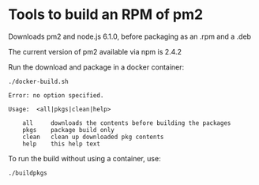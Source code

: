 # Tools to build an RPM of pm2

Downloads pm2 and node.js 6.1.0, before packaging as an .rpm and a .deb

The current version of pm2 available via npm is 2.4.2

Run the download and package in a docker container:

```
./docker-build.sh

Error: no option specified.

Usage:  <all|pkgs|clean|help>

    all     downloads the contents before building the packages
    pkgs    package build only
    clean   clean up downloaded pkg contents
    help    this help text
```

To run the build without using a container, use:

```
./buildpkgs
```
